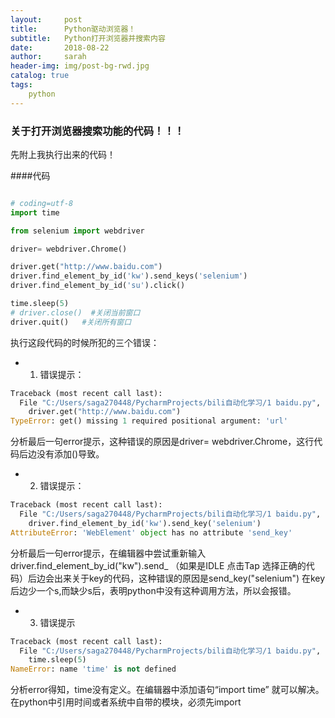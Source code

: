 ```yaml
---
layout:     post
title:      Python驱动浏览器！
subtitle:   Python打开浏览器并搜索内容
date:       2018-08-22
author:     sarah
header-img: img/post-bg-rwd.jpg
catalog: true
tags:
    python
---
```


### 关于打开浏览器搜索功能的代码！！！

先附上我执行出来的代码！

####代码
```python

# coding=utf-8
import time

from selenium import webdriver

driver= webdriver.Chrome()

driver.get("http://www.baidu.com")
driver.find_element_by_id('kw').send_keys('selenium')
driver.find_element_by_id('su').click()

time.sleep(5)
# driver.close()  #关闭当前窗口
driver.quit()   #关闭所有窗口
```


执行这段代码的时候所犯的三个错误：

- 1.	错误提示：
``` python
Traceback (most recent call last):
  File "C:/Users/saga270448/PycharmProjects/bili自动化学习/1 baidu.py", line 7, in <module>
    driver.get("http://www.baidu.com")
TypeError: get() missing 1 required positional argument: 'url'
```

分析最后一句error提示，这种错误的原因是driver= webdriver.Chrome，这行代码后边没有添加()导致。
- 2.	错误提示：
```python
Traceback (most recent call last):
  File "C:/Users/saga270448/PycharmProjects/bili自动化学习/1 baidu.py", line 8, in <module>
    driver.find_element_by_id('kw').send_key('selenium')
AttributeError: 'WebElement' object has no attribute 'send_key'
```

分析最后一句error提示，在编辑器中尝试重新输入  driver.find_element_by_id("kw").send_  （如果是IDLE 点击Tap 选择正确的代码）后边会出来关于key的代码，这种错误的原因是send_key("selenium") 在key后边少一个s,而缺少s后，表明python中没有这种调用方法，所以会报错。
- 3.	错误提示
```python
Traceback (most recent call last):
  File "C:/Users/saga270448/PycharmProjects/bili自动化学习/1 baidu.py", line 12, in <module>
    time.sleep(5)
NameError: name 'time' is not defined
```
分析error得知，time没有定义。在编辑器中添加语句“import time” 就可以解决。在python中引用时间或者系统中自带的模块，必须先import


